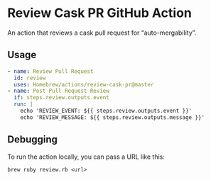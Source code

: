# Review Cask PR GitHub Action

An action that reviews a cask pull request for “auto-mergability”.

## Usage

```yaml
- name: Review Pull Request
  id: review
  uses: Homebrew/actions/review-cask-pr@master
- name: Post Pull Request Review
  if: steps.review.outputs.event
  run: |
    echo 'REVIEW_EVENT: ${{ steps.review.outputs.event }}'
    echo 'REVIEW_MESSAGE: ${{ steps.review.outputs.message }}'
```


## Debugging

To run the action locally, you can pass a URL like this:

```
brew ruby review.rb <url>
```
